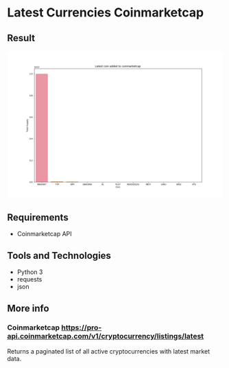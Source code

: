 # Latest Currencies Coinmarketcap
## Result
![alt text](https://github.com/CAG9/Latest-Currencies-Coinmarketcap/blob/main/Figure_1.png)
## Requirements
- Coinmarketcap API
## Tools and Technologies
- Python 3
- requests
- json

## More info
### Coinmarketcap https://pro-api.coinmarketcap.com/v1/cryptocurrency/listings/latest
Returns a paginated list of all active cryptocurrencies with latest market data.
